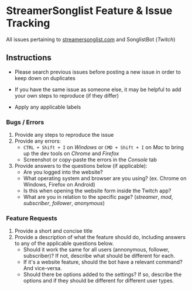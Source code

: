 # StreamerSonglist Feature & Issue Tracking
All issues pertaining to [streamersonglist.com](https://www.streamersonglist.com) and SonglistBot (*Twitch*)

## Instructions

- Please search previous issues before posting a new issue in order to keep down on duplicates

- If you have the same issue as someone else, it may be helpful to add your own steps to reproduce (if they differ)

- Apply any applicable labels

### Bugs / Errors

1. Provide any steps to reproduce the issue
2. Provide any errors:
    - `CTRL + Shift + I` on *Windows* or `CMD + Shift + I` on *Mac* to bring up the dev tools on *Chrome* and *Firefox*
    - Screenshot or copy-paste the errors in the *Console* tab
3. Provide answers to the questions below (if applicable):
    - Are you logged into the website?
    - What operating system and browser are you using? (ex. Chrome on Windows, Firefox on Android)
    - Is this when opening the website form inside the Twitch app?
    - What are you in relation to the specific page? (*streamer*, *mod*, *subscriber*, *follower*, *anonymous*)


### Feature Requests

1. Provide a short and concise title
2. Provide a description of what the feature should do, including answers to any of the applicable questions below.
    - Should it work the same for all users (annonymous, follower, subscriber)? If not, describe what should be different for each.
    - If it's a website feature, should the bot have a relevant command? And vice-versa.
    - Should there be options added to the settings? If so, describe the options and if they should be different for different user types.
